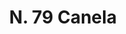 ---
title: "N. 79 Canela"
permalink: "/edition/plant079/"
plant-name: "N. 79"
plant-number: "079"
plant-xml: "/assets/xml/plant079.xml"
plant-img1: "/assets/img/plant079_verso.jpg"
plant-img2: "/assets/img/plant079.jpg"
plant-title: "N. 79 Canela"
plant-wfo-link: "http://www.worldfloraonline.org/taxon/wfo-0000605543"
plant-kew-link: "https://powo.science.kew.org/taxon/urn:lsid:ipni.org:names:463752-1"
plant-taxon-content: "*Cinnamomum zeylanicum Nees"
layout: single-xml
---
